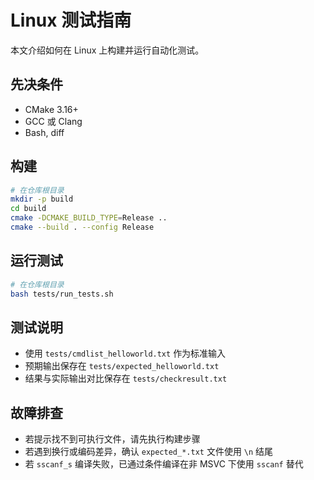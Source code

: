# Linux 测试指南

本文介绍如何在 Linux 上构建并运行自动化测试。

## 先决条件
- CMake 3.16+
- GCC 或 Clang
- Bash, diff

## 构建
```bash
# 在仓库根目录
mkdir -p build
cd build
cmake -DCMAKE_BUILD_TYPE=Release ..
cmake --build . --config Release
```

## 运行测试
```bash
# 在仓库根目录
bash tests/run_tests.sh
```

## 测试说明
- 使用 `tests/cmdlist_helloworld.txt` 作为标准输入
- 预期输出保存在 `tests/expected_helloworld.txt`
- 结果与实际输出对比保存在 `tests/checkresult.txt`

## 故障排查
- 若提示找不到可执行文件，请先执行构建步骤
- 若遇到换行或编码差异，确认 `expected_*.txt` 文件使用 `\n` 结尾
- 若 `sscanf_s` 编译失败，已通过条件编译在非 MSVC 下使用 `sscanf` 替代
